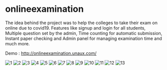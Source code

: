 # onlineexamination
The idea behind the project was to help the colleges to take their exam on online due to covid19. Features like signup and login for all students, Multiple question set by the admin, Time counting for automatic submission, Instant paper checking and Admin panel for managing examination time and much more.

Demo : http://onlineexamination.unaux.com/

![1](https://user-images.githubusercontent.com/49247268/138853002-60b0a7a9-2b56-4f8b-b1ef-a741fa158530.PNG)
![2](https://user-images.githubusercontent.com/49247268/138853007-e90a9893-9e74-405f-ab1d-653125a5c4ba.PNG)
![3](https://user-images.githubusercontent.com/49247268/138853011-652692eb-4281-4684-b710-e5fc21d34bc4.PNG)
![4](https://user-images.githubusercontent.com/49247268/138853014-9da2b539-1a6f-4350-be6b-75318c414f66.PNG)
![5](https://user-images.githubusercontent.com/49247268/138853017-b3d55bdf-8454-4921-9251-a56fcb4c1828.PNG)
![6](https://user-images.githubusercontent.com/49247268/138853020-4d3389d2-8124-4baa-834c-5e078a54ab56.PNG)
![7](https://user-images.githubusercontent.com/49247268/138853022-4fc0f304-8ce2-4ae8-a9fa-957d6a534c70.PNG)
![8](https://user-images.githubusercontent.com/49247268/138853024-d3cd5c5e-9db8-4692-a08c-c1692a6955dc.PNG)
![9](https://user-images.githubusercontent.com/49247268/138853028-1f29d76f-5939-4281-8411-ee5ff503a7f1.PNG)
![10](https://user-images.githubusercontent.com/49247268/138852990-bb8a75c7-00ee-45e7-9367-1c0f70db27b7.PNG)
![11](https://user-images.githubusercontent.com/49247268/138852995-a25a5493-a6b3-4c21-ac4d-749f9269707c.PNG)
![12](https://user-images.githubusercontent.com/49247268/138852997-27d4936f-a25d-4c43-9643-e91101400495.PNG)
![13](https://user-images.githubusercontent.com/49247268/138852999-428a90b7-51e2-49f1-b183-caf9131e2d78.PNG)
